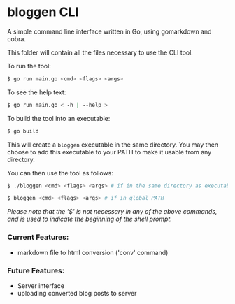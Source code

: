 # bloggen CLI
A simple command line interface written in Go, using gomarkdown and cobra.

This folder will contain all the files necessary to use the CLI tool. 

To run the tool: 
```bash
$ go run main.go <cmd> <flags> <args>
```
To see the help text:
```bash 
$ go run main.go < -h | --help >
```

To build the tool into an executable: 
```bash
$ go build
```
This will create a `bloggen` executable in the same directory. You may then choose to add this executable to your PATH to make it usable from any directory. 

You can then use the tool as follows: 
```bash
$ ./bloggen <cmd> <flags> <args> # if in the same directory as executable

$ bloggen <cmd> <flags> <args> # if in global PATH 
```
*Please note that the '$' is not necessary in any of the above commands, and is used to indicate the beginning of the shell prompt.*

### Current Features: 
- markdown file to html conversion ('conv' command)

### Future Features: 
- Server interface
- uploading converted blog posts to server 


